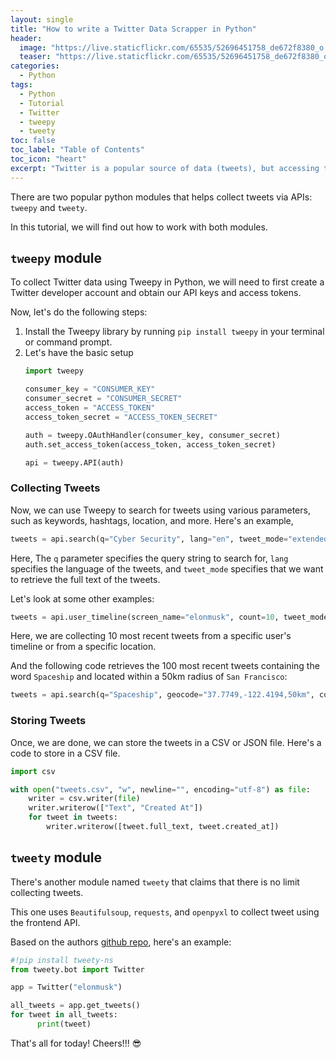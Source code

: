 ```yaml
---
layout: single
title: "How to write a Twitter Data Scrapper in Python"
header:
  image: "https://live.staticflickr.com/65535/52696451758_de672f8380_o.png"
  teaser: "https://live.staticflickr.com/65535/52696451758_de672f8380_o.png"
categories:
  - Python
tags:
  - Python
  - Tutorial
  - Twitter
  - tweepy
  - tweety
toc: false
toc_label: "Table of Contents"
toc_icon: "heart"
excerpt: "Twitter is a popular source of data (tweets), but accessing the tweets can be a challenge. Previously I scraped data from Medium. In this tutorial, I write how to build a custom data scraper using Python, so we can easily collect and store Twitter data for fur."
---
```



There are two popular python modules that helps collect tweets via APIs: `tweepy` and `tweety`.

In this tutorial, we will find out how to work with both modules.

## `tweepy` module
To collect Twitter data using Tweepy in Python, we will need to first create a Twitter developer account and obtain our API keys and access tokens.

Now, let's do the following steps:
1. Install the Tweepy library by running `pip install tweepy` in your terminal or command prompt.
2. Let's have the basic setup
	```py
	import tweepy

	consumer_key = "CONSUMER_KEY"
	consumer_secret = "CONSUMER_SECRET"
	access_token = "ACCESS_TOKEN"
	access_token_secret = "ACCESS_TOKEN_SECRET"

	auth = tweepy.OAuthHandler(consumer_key, consumer_secret)
	auth.set_access_token(access_token, access_token_secret)

	api = tweepy.API(auth)
	```

### Collecting Tweets
Now, we can use Tweepy to search for tweets using various parameters, such as keywords, hashtags, location, and more. Here's an example,

```py
tweets = api.search(q="Cyber Security", lang="en", tweet_mode="extended")
```

Here, The `q` parameter specifies the query string to search for, `lang` specifies the language of the tweets, and `tweet_mode` specifies that we want to retrieve the full text of the tweets.

Let's look at some other examples:

```py
tweets = api.user_timeline(screen_name="elonmusk", count=10, tweet_mode="extended")
```
Here, we are collecting 10 most recent tweets from a specific user's timeline or from a specific location.

And the following code retrieves the 100 most recent tweets containing the word `Spaceship` and located within a 50km radius of `San Francisco`:

```py
tweets = api.search(q="Spaceship", geocode="37.7749,-122.4194,50km", count=100, tweet_mode="extended")
```

### Storing Tweets
Once, we are done, we can store the tweets in a CSV or JSON file. Here's a code to store in a CSV file.

```py
import csv

with open("tweets.csv", "w", newline="", encoding="utf-8") as file:
    writer = csv.writer(file)
    writer.writerow(["Text", "Created At"])
    for tweet in tweets:
        writer.writerow([tweet.full_text, tweet.created_at])
```


## `tweety` module
There's another module named `tweety` that claims that there is no limit collecting tweets. 

This one uses `Beautifulsoup`, `requests`, and `openpyxl` to collect tweet using the frontend API.

Based on the authors [github repo](https://github.com/mahrtayyab/tweety), here's an example:

```py
#!pip install tweety-ns
from tweety.bot import Twitter

app = Twitter("elonmusk")

all_tweets = app.get_tweets()
for tweet in all_tweets:
      print(tweet)
```

That's all for today! Cheers!!! :sunglasses:
<!--stackedit_data:
eyJoaXN0b3J5IjpbMTA1MDQzNTA5MCwxMTU1OTYyNjU1XX0=
-->